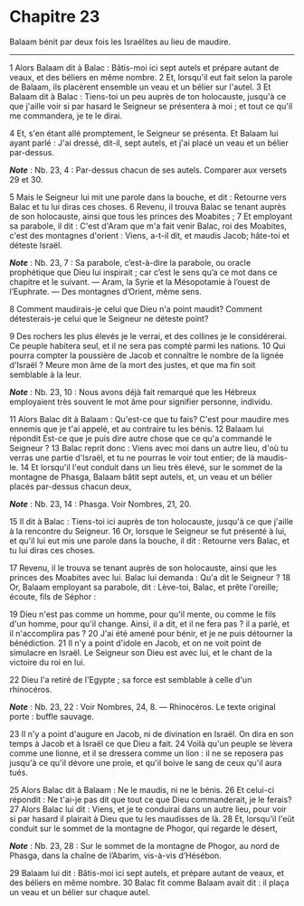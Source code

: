 # Chapitre 23

Balaam bénit par deux fois les Israélites au lieu de maudire.

***

1 Alors Balaam dit à Balac : Bâtis-moi ici sept autels et prépare autant de veaux, et des béliers en même nombre. 2 Et, lorsqu'il eut fait selon la parole de Balaam, ils placèrent ensemble un veau et un bélier sur l'autel. 3 Et Balaam dit à Balac : Tiens-toi un peu auprès de ton holocauste, jusqu'à ce que j'aille voir si par hasard le Seigneur se présentera à moi ; et tout ce qu'il me commandera, je te le dirai.


4 Et, s'en étant allé promptement, le Seigneur se présenta. Et Balaam lui ayant parlé : J'ai dressé, dit-il, sept autels, et j'ai placé un veau et un bélier par-dessus.

***Note*** :  Nb. 23, 4 : Par-dessus chacun de ses autels. Comparer aux versets 29 et 30.

5 Mais le Seigneur lui mit une parole dans la bouche, et dit : Retourne vers Balac et tu lui diras ces choses. 6 Revenu, il trouva Balac se tenant auprès de son holocauste, ainsi que tous les princes des Moabites ; 7 Et employant sa parabole, il dit : C'est d'Aram que m'a fait venir Balac, roi des Moabites, c'est des montagnes d'orient : Viens, a-t-il dit, et maudis Jacob; hâte-toi et déteste Israël.

***Note*** :  Nb. 23, 7 : Sa parabole, c’est-à-dire la parabole, ou oracle prophétique que Dieu lui inspirait ; car c’est le sens qu’a ce mot dans ce chapitre et le suivant. ― Aram, la Syrie et la Mésopotamie à l’ouest de l’Euphrate. ― Des montagnes d’Orient, même sens.


8 Comment maudirais-je celui que Dieu n'a point maudit? Comment détesterais-je celui que le Seigneur ne déteste point?


9 Des rochers les plus élevés je le verrai, et des collines je le considérerai. Ce peuple habitera seul, et il ne sera pas compté parmi les nations. 10 Qui pourra compter la poussière de Jacob et connaître le nombre de la lignée d'Israël ? Meure mon âme de la mort des justes, et que ma fin soit semblable à la leur.

***Note*** :  Nb. 23, 10 : Nous avons déjà fait remarqué que les Hébreux employaient très souvent le mot âme pour signifier personne, individu.


11 Alors Balac dit à Balaam : Qu'est-ce que tu fais? C'est pour maudire mes ennemis que je t'ai appelé, et au contraire tu les bénis. 12 Balaam lui répondit Est-ce que je puis dire autre chose que ce qu'a commandé le Seigneur ? 13 Balac reprit donc : Viens avec moi dans un autre lieu, d'où tu verras une partie d'Israël, et tu ne pourras le voir tout entier; de là maudis-le. 14 Et lorsqu'il l'eut conduit dans un lieu très élevé, sur le sommet de la montagne de Phasga, Balaam bâtit sept autels, et, un veau et un bélier placés par-dessus chacun deux,

***Note*** :  Nb. 23, 14 : Phasga. Voir Nombres, 21, 20.

15 Il dit à Balac : Tiens-toi ici auprès de ton holocauste, jusqu'à ce que j'aille à la rencontre du Seigneur. 16 Or, lorsque le Seigneur se fut présenté à lui, et qu'il lui eut mis une parole dans la bouche, il dit : Retourne vers Balac, et tu lui diras ces choses.


17 Revenu, il le trouva se tenant auprès de son holocauste, ainsi que les princes des Moabites avec lui. Balac lui demanda : Qu'a dit le Seigneur ? 18 Or, Balaam employant sa parabole, dit : Lève-toi, Balac, et prête l'oreille; écoute, fils de Séphor :


19 Dieu n'est pas comme un homme, pour qu'il mente, ou comme le fils d'un homme, pour qu'il change. Ainsi, il a dit, et il ne fera pas ? il a parlé, et il n'accomplira pas ? 20 J'ai été amené pour bénir, et je ne puis détourner la bénédiction. 21 Il n'y a point d'idole en Jacob, et on ne voit point de simulacre en Israël. Le Seigneur son Dieu est avec lui, et le chant de la victoire du roi en lui.


22 Dieu l'a retiré de l'Egypte ; sa force est semblable à celle d'un rhinocéros.

***Note*** :  Nb. 23, 22 : Voir Nombres, 24, 8. ― Rhinocéros. Le texte original porte : buffle sauvage.

23 Il n'y a point d'augure en Jacob, ni de divination en Israël. On dira en son temps à Jacob et à Israël ce que Dieu a fait. 24 Voilà qu'un peuple se lèvera comme une lionne, et il se dressera comme un lion : il ne se reposera pas jusqu'à ce qu'il dévore une proie, et qu'il boive le sang de ceux qu'il aura tués.


25 Alors Balac dit à Balaam : Ne le maudis, ni ne le bénis. 26 Et celui-ci répondit : Ne t'ai-je pas dit que tout ce que Dieu commanderait, je le ferais? 27 Alors Balac lui dit : Viens, et je te conduirai dans un autre lieu, pour voir si par hasard il plairait à Dieu que tu les maudisses de là. 28 Et, lorsqu'il l'eût conduit sur le sommet de la montagne de Phogor, qui regarde le désert,

***Note*** :  Nb. 23, 28 : Sur le sommet de la montagne de Phogor, au nord de Phasga, dans la chaîne de l’Abarim, vis-à-vis d’Hésébon.

29 Balaam lui dit : Bâtis-moi ici sept autels, et prépare autant de veaux, et des béliers en même nombre. 30 Balac fit comme Balaam avait dit : il plaça un veau et un bélier sur chaque autel.

